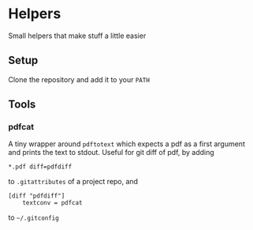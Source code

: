 # Helpers

Small helpers that make stuff a little easier

## Setup

Clone the repository and add it to your `PATH`

## Tools

### pdfcat

A tiny wrapper around `pdftotext` which expects a pdf as a first argument and prints the text to stdout.
Useful for git diff of pdf, by adding

```
*.pdf diff=pdfdiff
```

to `.gitattributes` of a project repo, and

```
[diff "pdfdiff"]
	textconv = pdfcat
```

to `~/.gitconfig`
